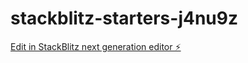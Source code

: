 # stackblitz-starters-j4nu9z

[Edit in StackBlitz next generation editor ⚡️](https://stackblitz.com/~/github.com/mybugatti/stackblitz-starters-j4nu9z)